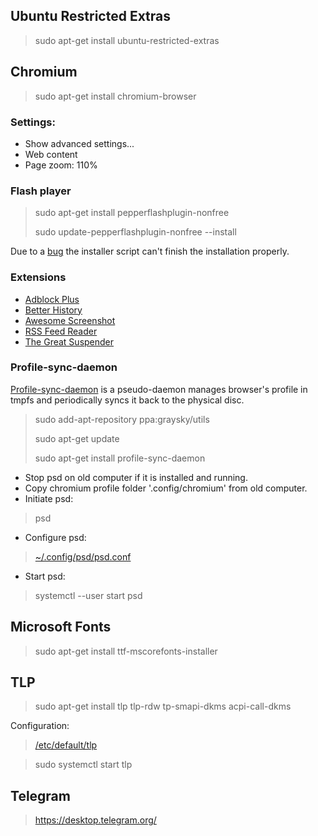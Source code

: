 ## Ubuntu Restricted Extras
> sudo apt-get install ubuntu-restricted-extras

## Chromium
> sudo apt-get install chromium-browser

### Settings:

- Show advanced settings...
- Web content
- Page zoom: 110%

### Flash player
> sudo apt-get install pepperflashplugin-nonfree
>
> sudo update-pepperflashplugin-nonfree --install

Due to a [bug](https://bugs.launchpad.net/ubuntu/+source/pepperflashplugin-nonfree/+bug/1527426) the installer script
can't finish the installation properly.

### Extensions
- [Adblock Plus](https://chrome.google.com/webstore/detail/adblock-plus/cfhdojbkjhnklbpkdaibdccddilifddb)
- [Better History](https://chrome.google.com/webstore/detail/better-history/obciceimmggglbmelaidpjlmodcebijb)
- [Awesome Screenshot](https://chrome.google.com/webstore/detail/awesome-screenshot-screen/nlipoenfbbikpbjkfpfillcgkoblgpmj)
- [RSS Feed Reader](https://chrome.google.com/webstore/detail/rss-feed-reader/pnjaodmkngahhkoihejjehlcdlnohgmp)
- [The Great Suspender](https://chrome.google.com/webstore/detail/the-great-suspender/klbibkeccnjlkjkiokjodocebajanakg)

### Profile-sync-daemon
[Profile-sync-daemon](https://github.com/graysky2/profile-sync-daemon) is a pseudo-daemon manages browser's profile in
tmpfs and periodically syncs it back to the physical disc.

> sudo add-apt-repository ppa:graysky/utils
>
> sudo apt-get update
>
> sudo apt-get install profile-sync-daemon

- Stop psd on old computer if it is installed and running.
- Copy chromium profile folder '.config/chromium' from old computer.
- Initiate psd:

> psd

- Configure psd:

> [~/.config/psd/psd.conf](home/user/.config/psd/psd.conf)

- Start psd:

> systemctl --user start psd

## Microsoft Fonts
> sudo apt-get install ttf-mscorefonts-installer

## TLP
> sudo apt-get install tlp tlp-rdw tp-smapi-dkms acpi-call-dkms

Configuration:
> [/etc/default/tlp](etc/default/tlp)

> sudo systemctl start tlp

## Telegram
> https://desktop.telegram.org/
